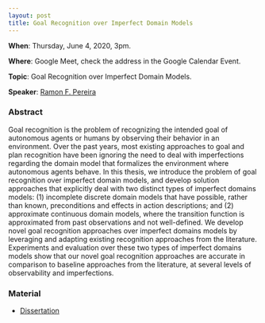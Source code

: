 ```yaml
---
layout: post
title: Goal Recognition over Imperfect Domain Models
---
```


**When**:  Thursday, June 4, 2020, 3pm.

**Where**: Google Meet, check the address in the Google Calendar Event.

**Topic**: Goal Recognition over Imperfect Domain Models.

**Speaker**: [Ramon F. Pereira](https://ramonpereira.github.io/)

### Abstract
Goal recognition is the problem of recognizing the intended goal of autonomous agents or humans by observing their
behavior in an environment. Over the past years, most existing approaches to goal and plan recognition have been
ignoring the need to deal with imperfections regarding the domain model that formalizes the environment where
autonomous agents behave. In this thesis, we introduce the problem of goal recognition over imperfect domain models,
and develop solution approaches that explicitly deal with two distinct types of imperfect domains models: (1)
incomplete discrete domain models that have possible, rather than known, preconditions and effects in action
descriptions; and (2) approximate continuous domain models, where the transition function is approximated from past
observations and not well-defined. We develop novel goal recognition approaches over imperfect domains models by
leveraging and adapting existing recognition approaches from the literature. Experiments and evaluation over these
two types of imperfect domains models show that our novel goal recognition approaches are accurate in comparison to
baseline approaches from the literature, at several levels of observability and imperfections.

### Material
- [Dissertation](https://arxiv.org/pdf/2005.05712.pdf)

